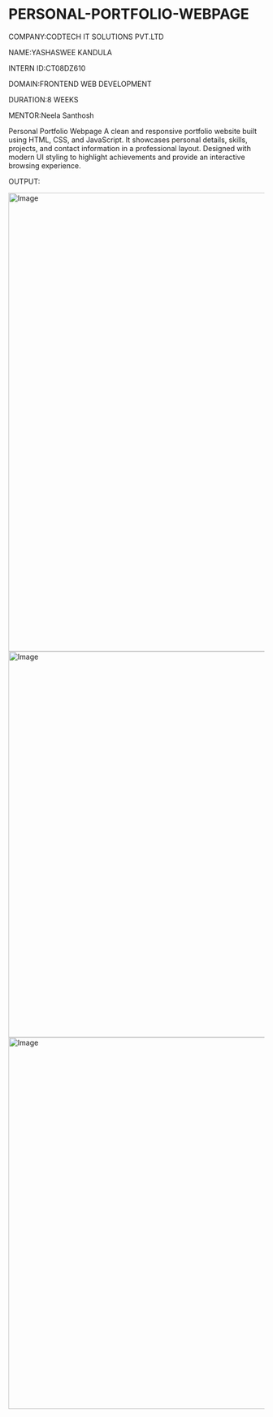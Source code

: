 # PERSONAL-PORTFOLIO-WEBPAGE

COMPANY:CODTECH IT SOLUTIONS PVT.LTD

NAME:YASHASWEE KANDULA

INTERN ID:CT08DZ610

DOMAIN:FRONTEND WEB DEVELOPMENT

DURATION:8 WEEKS

MENTOR:Neela Santhosh

Personal Portfolio Webpage
A clean and responsive portfolio website built using HTML, CSS, and JavaScript. It showcases personal details, skills, projects, and contact information in a professional layout. Designed with modern UI styling to highlight achievements and provide an interactive browsing experience.

OUTPUT:

<img width="1900" height="903" alt="Image" src="https://github.com/user-attachments/assets/ff757c81-9fea-46ae-997c-69d9283f0c66" />

<img width="1764" height="760" alt="Image" src="https://github.com/user-attachments/assets/2a1ee429-9f85-4e27-9da1-6c83de0ef897" />

<img width="1865" height="732" alt="Image" src="https://github.com/user-attachments/assets/900c3021-5dff-4377-ac05-de9d0ba4d0ed" />
